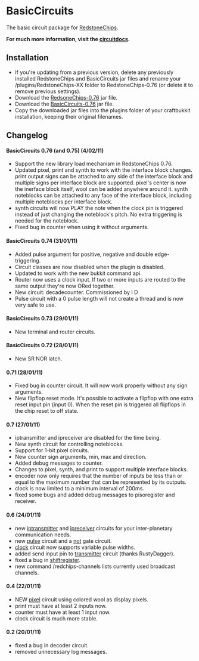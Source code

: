 BasicCircuits
=============

The basic circuit package for [RedstoneChips](http://eisental.github.com/RedstoneChips).

__For much more information, visit the [circuitdocs](http://eisental.github.com/RedstoneChips/circuitdocs).__

Installation
-------------
* If you're updating from a previous version, delete any previously installed RedstoneChips and BasicCircuits jar files and rename your <craftbukkit>/plugins/RedstoneChips-XX folder to RedstoneChips-0.76 (or delete it to remove previous settings).
* Download the [RedsoneChips-0.76](https://github.com/downloads/eisental/RedstoneChips/RedstoneChips-0.76.jar) jar file.
* Download the [BasicCircuits-0.76](https://github.com/downloads/eisental/BasicCircuits/BasicCircuits-0.76.jar) jar file.
* Copy the downloaded jar files into the plugins folder of your craftbukkit installation, keeping their original filenames.



Changelog
---------

#### BasicCircuits 0.76 (and 0.75) (4/02/11)
- Support the new library load mechanism in RedstoneChips 0.76.
- Updated pixel, print and synth to work with the interface block changes. print output signs can be attached to any side of the interface block and multiple signs per interface block are supported. pixel's center is now the inerface block itself, wool can be added anywhere around it. synth noteblocks can be attached to any face of the interface block, including multiple noteblocks per interface block.
- synth circuits will now PLAY the note when the clock pin is triggered instead of just changing the noteblock's pitch. No extra triggering is needed for the noteblock. 
- Fixed bug in counter when using it without arguments.

#### BasicCircuits 0.74 (31/01/11)
* Added pulse argument for positive, negative and double edge-triggering.
* Circuit classes are now disabled when the plugin is disabled.
* Updated to work with the new bukkit command api.
* Router now uses a clock input. If two or more inputs are routed to the same output they're now ORed together.
* New circuit: decadecounter. Commissioned by I D
* Pulse circuit with a 0 pulse length will not create a thread and is now very safe to use.

#### BasicCircuits 0.73 (29/01/11)
* New terminal and router circuits.

#### BasicCircuits 0.72 (28/01/11)
* New SR NOR latch.

#### 0.71 (28/01/11)
* Fixed bug in counter circuit. It will now work properly without any sign arguments.
* New flipflop reset mode. It's possible to activate a flipflop with one extra reset input pin (input 0). When the reset pin
  is triggered all flipflops in the chip reset to off state.

#### 0.7 (27/01/11)
* iptransmitter and ipreceiver are disabled for the time being.
* New synth circuit for controlling noteblocks.
* Support for 1-bit pixel circuits.
* New counter sign arguments, min, max and direction.
* Added debug messages to counter.
* Changes to pixel, synth, and print to support multiple interface blocks.
* encoder now only requires that the number of inputs be less than or equal to the maximum number that can be represented by its outputs.
* clock is now limited to a minimum interval of 200ms.
* fixed some bugs and added debug messages to pisoregister and receiver.

#### 0.6 (24/01/11)
* new [iptransmitter](/eisental/BasicCircuits/wiki/Iptransmitter) and [ipreceiver](/eisental/BasicCircuits/wiki/Ipreceiver) circuits for your inter-planetary communication needs.
* new [pulse](/eisental/BasicCircuits/wiki/Pulse) circuit and a [not](/eisental/BasicCircuits/wiki/Not) gate circuit.
* [clock](/eisental/BasicCircuits/wiki/Clock) circuit now supports variable pulse widths.
* added send input pin to [transmitter](/eisental/BasicCircuits/wiki/Transmitter) circuit (thanks RustyDagger).
* fixed a bug in [shiftregister](/eisental/BasicCircuits/wiki/Shiftregister).
* new command /redchips-channels lists currently used broadcast channels.

#### 0.4 (22/01/11)
* NEW [pixel](/eisental/BasicCircuits/wiki/Pixel) circuit using colored wool as display pixels.
* print must have at least 2 inputs now.
* counter must have at least 1 input now.
* clock circuit is much more stable.


#### 0.2 (20/01/11)
* fixed a bug in decoder circuit.
* removed unnecessary log messages.

